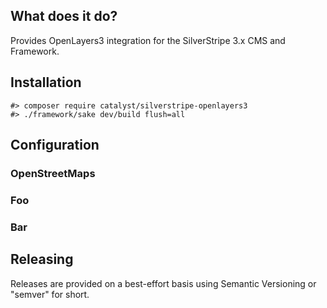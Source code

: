 ## What does it do?

Provides OpenLayers3 integration for the SilverStripe 3.x CMS and Framework.

## Installation

    #> composer require catalyst/silverstripe-openlayers3
    #> ./framework/sake dev/build flush=all

## Configuration

### OpenStreetMaps

### Foo

### Bar

## Releasing

Releases are provided on a best-effort basis using Semantic Versioning or "semver" for short.


